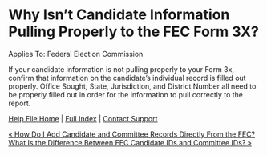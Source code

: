  Why Isn’t Candidate Information Pulling Properly to the FEC Form 3X?
==========

Applies To: Federal Election Commission

If your candidate information is not pulling properly to your Form 3x, confirm that information on the candidate’s individual record is filled out properly. Office Sought, State, Jurisdiction, and District Number all need to be properly filled out in order for the information to pull correctly to the report.

[Help File Home](/help/) | [Full Index](/Help-File-Directory/) | [Contact Support](mailto:support@ISPolitical.com)

[« How Do I Add Candidate and Committee Records Directly From the FEC?](/How-Do-I-Add-Candidate-and-Committee-Records-Directly-From-the-FEC)  
[What Is the Difference Between FEC Candidate IDs and Committee IDs? »](/What-is-the-Difference-Between-FEC-Candidate-IDs-and-Committee-IDs)